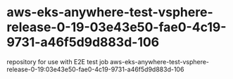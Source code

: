 # aws-eks-anywhere-test-vsphere-release-0-19-03e43e50-fae0-4c19-9731-a46f5d9d883d-106
repository for use with E2E test job aws-eks-anywhere-test-vsphere-release-0-19:03e43e50-fae0-4c19-9731-a46f5d9d883d-106
